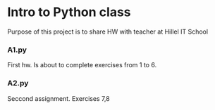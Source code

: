 # Intro to Python class
Purpose of this project is to share HW with teacher at Hillel IT School

### A1.py
First hw. Is about to complete exercises from 1 to 6.

### A2.py
Seccond assignment. Exercises 7,8
